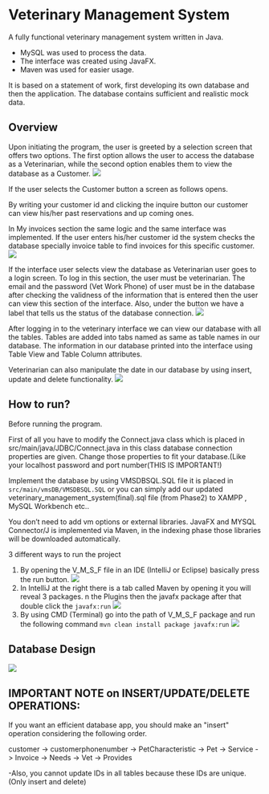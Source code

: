 # Veterinary Management System
A fully functional veterinary management system written in Java.
* MySQL was used to process the data.
* The interface was created using JavaFX.
* Maven was used for easier usage.

It is based on a statement of work, first developing its own database and then the application. The database contains sufficient and realistic mock data.

## Overview

Upon initiating the program, the user is greeted by a selection screen that offers two options. The first option allows the user to access the database as a Veterinarian, while the second option enables them to view the database as a Customer.
![](assets/img.png)

If the user selects the Customer button a screen as follows opens.

By writing your customer id and clicking the inquire button our customer can view his/her past reservations and up coming ones.

In My invoices section the same logic and the same interface was implemented. If the user enters his/her customer id the system checks the database specially invoice table to find invoices for this specific customer.
![](assets/img_1.png)

If the interface user selects view the database as Veterinarian user goes to a login screen. To log in this section, the user must be veterinarian. The email and the password (Vet Work Phone) of user must be in the database after checking the validness of the information that is entered then the user can view this section of the interface. Also, under the button we have a label that tells us the status of the database connection.
![](assets/img_2.png)

After logging in to the veterinary interface we can view our database with all the tables. Tables are added into tabs named as same as table names in our database. The information in our database printed into the interface using Table View and Table Column attributes.

Veterinarian can also manipulate the date in our database by using insert, update and delete functionality.
![](assets/img_3.png)

## How to run?

Before running the program.

First of all you have to modify the Connect.java class which is placed in src/main/java/JDBC/Connect.java
in this class database connection properties are given. Change those properties to fit your database.(Like your localhost password and port number(THIS IS IMPORTANT!)

Implement the database by using VMSDBSQL.SQL file it is placed in `src/main/vmsDB/VMSDBSQL.SQL`
or you can simply add our updated veterinary_management_system(final).sql file (from Phase2) to XAMPP , MySQL Workbench etc..

You don’t need to add vm options or external libraries. JavaFX and MYSQL Connector/J is implemented
via Maven, in the indexing phase those libraries will be downloaded automatically.

 3 different ways to run the project

1. By opening the V_M_S_F file in an IDE (IntelliJ or Eclipse) basically press the run button.
   ![](assets/way-1.png)
2. In IntelliJ at the right there is a tab called Maven by opening it you will reveal 3 packages.
   n the Plugins then the javafx package after that double click the `javafx:run`
   ![](assets/way-2.png)
3. By using CMD (Terminal) go into the path of V_M_S_F package and run the following command
   ``mvn clean install package javafx:run``
   ![](assets/way-3.png)

## Database Design

![](assets/db.png)

## IMPORTANT NOTE on INSERT/UPDATE/DELETE OPERATIONS:

If you want an efficient database app, you should make an "insert" operation considering the following order.

customer -> customerphonenumber -> PetCharacteristic -> Pet ->  Service -> Invoice -> Needs -> Vet -> Provides

-Also, you cannot update IDs in all tables because these IDs are unique.(Only insert and delete)
